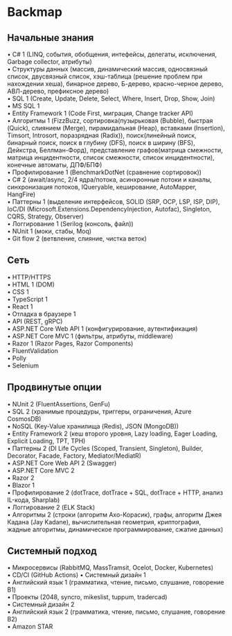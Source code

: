 # Backmap  

## Начальные знания  

• C# 1 (LINQ, события, обобщения, интефейсы, делегаты, исключения, Garbage collector, атрибуты)  
• Структуры данных (массив, динамический массив, односвязный список, двусвязный список, хэш-таблица (решение проблем при нахождении хеша), бинарное дерево, Б-дерево, красно-черное дерево, АВЛ-дерево, префиксное дерево)  
• SQL 1 (Create, Update, Delete, Select, Where, Insert, Drop, Show, Join)  
• MS SQL 1  
• Entity Framework 1 (Code First, миграция, Change tracker API)  
• Алгоритмы 1 (FizzBuzz, сортировка(пузырьковая (Bubble), быстрая (Quick), слиянием (Merge), пирамидальная (Heap), вставками (Insertion), Timsort, Introsort, поразрядная (Radix)), поиск(линейный поиск, бинарный поиск, поиск в глубину (DFS), поиск в ширину (BFS), Дейкстра, Беллман-Форд), представление графов(матрица смежности, матрица инцидентности, список смежности, список инцидентности), конечные автоматы, ДПФ/БПФ)  
• Профилирование 1 (BenchmarkDotNet (сравнение сортировок))  
• C# 2 (await/async, 2/4 ядра/потока, асинхронные потоки и каналы, синхронизация потоков, IQueryable, кеширование, AutoMapper, HangFire)  
• Паттерны 1 (выделение интерфейсов, SOLID (SRP, OCP, LSP, ISP, DIP), IoC/DI (Microsoft.Extensions.DependencyInjection, Autofac), Singleton, CQRS, Strategy, Observer)  
• Логгирование 1 (Serilog (консоль, файл))  
• NUnit 1 (моки, стабы, Moq)  
• Git flow 2 (ветвление, слияние, чистка веток)  

## Сеть  

• HTTP/HTTPS  
• HTML 1 (DOM)  
• CSS 1  
• TypeScript 1  
• React 1  
• Отладка в браузере 1  
• API (REST, gRPC)  
• ASP.NET Core Web API 1 (конфигурирование, аутентификация)  
• ASP.NET Core MVC 1 (фильтры, атрибуты, middleware)  
• Razor 1 (Razor Pages, Razor Components)  
• FluentValidation  
• Polly  
• Selenium  

## Продвинутые опции  

• NUnit 2 (FluentAssertions, GenFu)  
• SQL 2 (хранимые процедуры, триггеры, ограничения, Azure CosmosDB)  
• NoSQL (Key-Value хранилища (Redis), JSON (MongoDB))  
• Entity Framework 2 (кеш второго уровня, Lazy loading, Eager Loading, Explicit Loading, TPT, TPH)  
• Паттерны 2 (DI Life Cycles (Scoped, Transient, Singleton), Builder, Decorator, Facade, Factory, Mediator/MediatR)  
• ASP.NET Core Web API 2 (Swagger)  
• ASP.NET Core MVC 2  
• Razor 2  
• Blazor 1  
• Профилирование 2 (dotTrace, dotTrace + SQL, dotTrace + HTTP, анализ IL-кода, Sharplab)  
• Логгирование 2 (ELK Stack)  
• Алгоритмы 2 (строки (алгоритм Ахо-Корасик), графы, алгоритм Джея Кадана (Jay Kadane), вычислительная геометрия, криптография, жадные алгоритмы, динамическое программирование, сжатие данных)  

## Системный подход  

• Микросервисы (RabbitMQ, MassTramsit, Ocelot, Docker, Kubernetes)  
• CD/CI (GitHub Actions)
• Системный дизайн 1  
• Английский язык 1 (грамматика, чтение, письмо, слушание, говорение B1)  
• Проекты (2048, syncro, mikeslist, tuppum, tradercad)  
• Системный дизайн 2  
• Английский язык 2 (грамматика, чтение, письмо, слушание, говорение B2)  
• Amazon STAR
